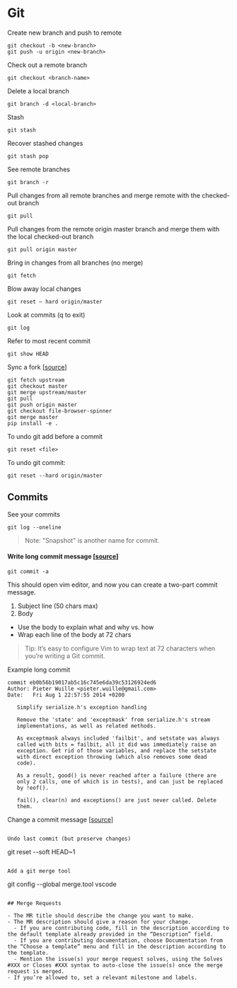 # Git
Create new branch and push to remote
```
git checkout -b <new-branch>
git push -u origin <new-branch>
```
Check out a remote branch
```
git checkout <branch-name>
```

Delete a local branch
```
git branch -d <local-branch>
```

Stash
```
git stash
```

Recover stashed changes
```
git stash pop
```

See remote branches
```
git branch -r
```
Pull changes from all remote branches and merge remote with the checked-out branch
```
git pull
```

Pull changes from the remote origin master branch and merge them with the local checked-out branch
```
git pull origin master
```
Bring in changes from all branches (no merge)
```
git fetch
```
Blow away local changes
```
git reset — hard origin/master
```
Look at commits (q to exit)
```
git log
```
Refer to most recent commit
```
git show HEAD
```

Sync a fork [[source](https://docs.github.com/en/github/collaborating-with-issues-and-pull-requests/syncing-a-fork)]
```
git fetch upstream
git checkout master
git merge upstream/master
git pull
git push origin master
git checkout file-browser-spinner
git merge master
pip install -e .
```

To undo git add before a commit
```
git reset <file>

```

To undo git commit:
```
git reset --hard origin/master
```

## Commits

See your commits
```
git log --oneline
```

> Note:  "Snapshot" is another name for commit.

#### Write long commit message [[source](https://chris.beams.io/posts/git-commit/#separate)]
```
git commit -a
```
This should open vim editor, and now you can create a two-part commit message.
1. Subject line (50 chars max)
1. Body
  - Use the body to explain what and why vs. how
  - Wrap each line of the body at 72 chars

> Tip: It’s easy to configure Vim to wrap text at 72 characters when you’re writing a Git commit.

Example long commit
```
commit eb0b56b19017ab5c16c745e6da39c53126924ed6
Author: Pieter Wuille <pieter.wuille@gmail.com>
Date:   Fri Aug 1 22:57:55 2014 +0200

   Simplify serialize.h's exception handling

   Remove the 'state' and 'exceptmask' from serialize.h's stream
   implementations, as well as related methods.

   As exceptmask always included 'failbit', and setstate was always
   called with bits = failbit, all it did was immediately raise an
   exception. Get rid of those variables, and replace the setstate
   with direct exception throwing (which also removes some dead
   code).

   As a result, good() is never reached after a failure (there are
   only 2 calls, one of which is in tests), and can just be replaced
   by !eof().

   fail(), clear(n) and exceptions() are just never called. Delete
   them.
   ```
Change a commit message [[source](https://docs.github.com/en/github/committing-changes-to-your-project/changing-a-commit-message)]
```

Undo last commit (but preserve changes)
```
git reset --soft HEAD~1
```

Add a git merge tool
```
git config --global merge.tool vscode
```

## Merge Requests

- The MR title should describe the change you want to make.
- The MR description should give a reason for your change.
  - If you are contributing code, fill in the description according to the default template already provided in the “Description” field.
  - If you are contributing documentation, choose Documentation from the “Choose a template” menu and fill in the description according to the template.
  - Mention the issue(s) your merge request solves, using the Solves #XXX or Closes #XXX syntax to auto-close the issue(s) once the merge request is merged.
- If you’re allowed to, set a relevant milestone and labels.
